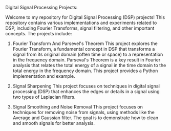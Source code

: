 Digital Signal Processing Projects:

Welcome to my repository for Digital Signal Processing (DSP) projects! This repository contains various implementations and experiments related to DSP, including Fourier Transforms, signal filtering, and other important concepts.
The projects include:

1. Fourier Transform And Parsevel's Theorem
This project explores the Fourier Transform, a fundamental concept in DSP that transforms a signal from its original domain (often time or space) to a representation in the frequency domain.
Parseval's Theorem is a key result in Fourier analysis that relates the total energy of a signal in the time domain to the total energy in the frequency domain. This project provides a Python implementation and example.

2. Signal Sharpening
This project focuses on techniques in digital signal processing (DSP) that enhances the edges or details in a signal using two types of Laplacian filters. 
   
3. Signal Smoothing and Noise Removal
This project focuses on techniques for removing noise from signals, using methods like the Average and Gaussian filter. The goal is to demonstrate how to clean and smooth signals for better analysis.



